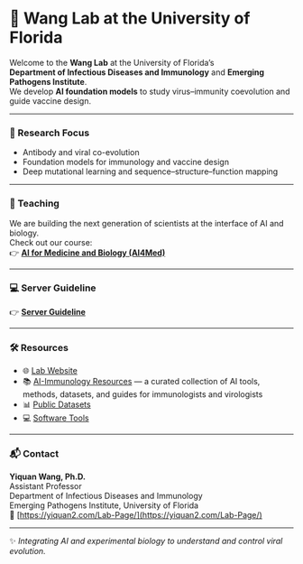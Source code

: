 # 🧬 Wang Lab at the University of Florida

Welcome to the **Wang Lab** at the University of Florida’s  
**Department of Infectious Diseases and Immunology** and **Emerging Pathogens Institute**.  
We develop **AI foundation models** to study virus–immunity coevolution and guide vaccine design.

---

### 🔬 Research Focus  
- Antibody and viral co-evolution  
- Foundation models for immunology and vaccine design  
- Deep mutational learning and sequence–structure–function mapping  

---

### 🧠 Teaching  
We are building the next generation of scientists at the interface of AI and biology.  
Check out our course:  
👉 [**AI for Medicine and Biology (AI4Med)**](https://wang-lab-uf.github.io/AI4Med/)

---

### 💻 Server Guideline  

👉 [**Server Guideline**](../guideline/README.md)

---

### 🛠️ Resources  
- 🌐 [Lab Website](https://yiquan2.com/Lab-Page/)  
- 📚 [AI-Immunology Resources](https://yiquan2.com/AI-Immunology-Resources/) — a curated collection of AI tools, methods, datasets, and guides for immunologists and virologists  
- 📊 [Public Datasets](https://github.com/YourOrg/datasets)  
- 💻 [Software Tools](https://github.com/YourOrg/tools)

---

### 📬 Contact  
**Yiquan Wang, Ph.D.**  
Assistant Professor  
Department of Infectious Diseases and Immunology  
Emerging Pathogens Institute, University of Florida  
🔗 [https://yiquan2.com/Lab-Page/](https://yiquan2.com/Lab-Page/)  

---

✨ *Integrating AI and experimental biology to understand and control viral evolution.*
